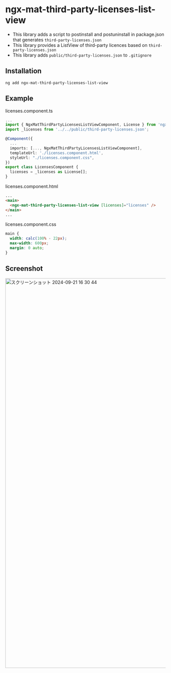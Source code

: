 # ngx-mat-third-party-licenses-list-view
* This library adds a script to postinstall and postuninstall in package.json that generates `third-party-licenses.json`
* This library provides a ListView of third-party licences based on `third-party-licenses.json`
* This library adds `public/third-party-licenses.json` to `.gitignore`

## Installation
```shell
ng add ngx-mat-third-party-licenses-list-view
```

## Example
licenses.component.ts
```typescript
...
import { NgxMatThirdPartyLicensesListViewComponent, License } from 'ngx-mat-third-party-licenses-list-view';
import _licenses from '../../public/third-party-licenses.json';

@Component({
  ...
  imports: [..., NgxMatThirdPartyLicensesListViewComponent],
  templateUrl: './licenses.component.html',
  styleUrl: "./licenses.component.css",
})
export class LicensesComponent {
  licenses = _licenses as License[];
}
```

licenses.component.html
```html
...
<main>
  <ngx-mat-third-party-licenses-list-view [licenses]="licenses" />
</main>
...
```

licenses.component.css
```css
main {
  width: calc(100% - 22px);
  max-width: 600px;
  margin: 0 auto;
}
```

## Screenshot
<img width="1223" alt="スクリーンショット 2024-09-21 16 30 44" src="https://github.com/user-attachments/assets/dc2b9db4-fd87-4ae1-9234-981ca5c15b1a">
